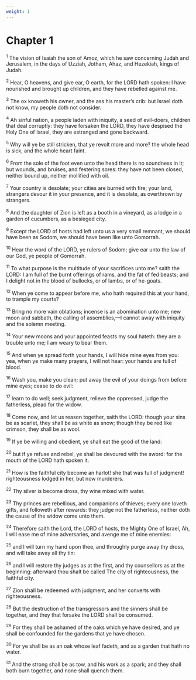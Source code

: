 ```yaml
---
weight: 1
---
```


# Chapter 1

<sup>1</sup> The vision of Isaiah the son of Amoz, which he saw concerning Judah and Jerusalem, in the days of Uzziah, Jotham, Ahaz, and Hezekiah, kings of Judah. 

<sup>2</sup> Hear, O heavens, and give ear, O earth, for the LORD hath spoken: I have nourished and brought up children, and they have rebelled against me. 

<sup>3</sup> The ox knoweth his owner, and the ass his master’s crib: but Israel doth not know, my people doth not consider. 

<sup>4</sup> Ah sinful nation, a people laden with iniquity, a seed of evil-doers, children that deal corruptly: they have forsaken the LORD, they have despised the Holy One of Israel, they are estranged and gone backward. 

<sup>5</sup> Why will ye be still stricken, that ye revolt more and more? the whole head is sick, and the whole heart faint. 

<sup>6</sup> From the sole of the foot even unto the head there is no soundness in it; but wounds, and bruises, and festering sores: they have not been closed, neither bound up, neither mollified with oil. 

<sup>7</sup> Your country is desolate; your cities are burned with fire; your land, strangers devour it in your presence, and it is desolate, as overthrown by strangers. 

<sup>8</sup> And the daughter of Zion is left as a booth in a vineyard, as a lodge in a garden of cucumbers, as a besieged city. 

<sup>9</sup> Except the LORD of hosts had left unto us a very small remnant, we should have been as Sodom, we should have been like unto Gomorrah. 

<sup>10</sup> Hear the word of the LORD, ye rulers of Sodom; give ear unto the law of our God, ye people of Gomorrah. 

<sup>11</sup> To what purpose is the multitude of your sacrifices unto me? saith the LORD: I am full of the burnt offerings of rams, and the fat of fed beasts; and I delight not in the blood of bullocks, or of lambs, or of he-goats. 

<sup>12</sup> When ye come to appear before me, who hath required this at your hand, to trample my courts? 

<sup>13</sup> Bring no more vain oblations; incense is an abomination unto me; new moon and sabbath, the calling of assemblies,—I cannot away with iniquity and the solemn meeting. 

<sup>14</sup> Your new moons and your appointed feasts my soul hateth: they are a trouble unto me; I am weary to bear them. 

<sup>15</sup> And when ye spread forth your hands, I will hide mine eyes from you: yea, when ye make many prayers, I will not hear: your hands are full of blood. 

<sup>16</sup> Wash you, make you clean; put away the evil of your doings from before mine eyes; cease to do evil: 

<sup>17</sup> learn to do well; seek judgment, relieve the oppressed, judge the fatherless, plead for the widow. 

<sup>18</sup> Come now, and let us reason together, saith the LORD: though your sins be as scarlet, they shall be as white as snow; though they be red like crimson, they shall be as wool. 

<sup>19</sup> If ye be willing and obedient, ye shall eat the good of the land: 

<sup>20</sup> but if ye refuse and rebel, ye shall be devoured with the sword: for the mouth of the LORD hath spoken it. 

<sup>21</sup> How is the faithful city become an harlot! she that was full of judgment! righteousness lodged in her, but now murderers. 

<sup>22</sup> Thy silver is become dross, thy wine mixed with water. 

<sup>23</sup> Thy princes are rebellious, and companions of thieves; every one loveth gifts, and followeth after rewards: they judge not the fatherless, neither doth the cause of the widow come unto them. 

<sup>24</sup> Therefore saith the Lord, the LORD of hosts, the Mighty One of Israel, Ah, I will ease me of mine adversaries, and avenge me of mine enemies: 

<sup>25</sup> and I will turn my hand upon thee, and throughly purge away thy dross, and will take away all thy tin: 

<sup>26</sup> and I will restore thy judges as at the first, and thy counsellors as at the beginning: afterward thou shalt be called The city of righteousness, the faithful city. 

<sup>27</sup> Zion shall be redeemed with judgment, and her converts with righteousness. 

<sup>28</sup> But the destruction of the transgressors and the sinners shall be together, and they that forsake the LORD shall be consumed. 

<sup>29</sup> For they shall be ashamed of the oaks which ye have desired, and ye shall be confounded for the gardens that ye have chosen. 

<sup>30</sup> For ye shall be as an oak whose leaf fadeth, and as a garden that hath no water. 

<sup>31</sup> And the strong shall be as tow, and his work as a spark; and they shall both burn together, and none shall quench them. 


